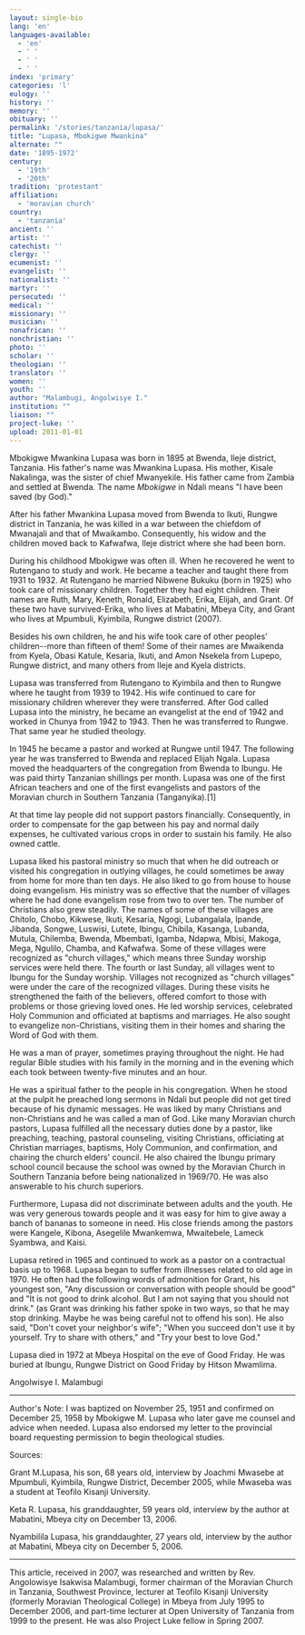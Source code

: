 ```yaml
---
layout: single-bio
lang: 'en'
languages-available:
  - 'en'
  - ' '
  - ' '
  - ' '
index: 'primary'
categories: 'l'
eulogy: ''
history: ''
memory: ''
obituary: ''
permalink: '/stories/tanzania/lupasa/'
title: "Lupasa, Mbokigwe Mwankina"
alternate: ""
date: '1895-1972'
century:
  - '19th'
  - '20th'
tradition: 'protestant'
affiliation:
  - 'moravian church'
country:
  - 'tanzania'
ancient: ''
artist: ''
catechist: ''
clergy: ''
ecumenist: ''
evangelist: ''
nationalist: ''
martyr: ''
persecuted: ''
medical: ''
missionary: ''
musician: ''
nonafrican: ''
nonchristian: ''
photo: ''
scholar: ''
theologian: ''
translator: ''
women: ''
youth: ''
author: "Malambugi, Angolwisye I."
institution: ""
liaison: ""
project-luke: ''
upload: 2011-01-01
---
```




Mbokigwe Mwankina Lupasa was born in 1895 at Bwenda, Ileje district, Tanzania. His father's name was Mwankina Lupasa. His mother, Kisale Nakalinga, was the sister of chief Mwanyekile. His father came from Zambia and settled at Bwenda. The name *Mbokigwe* in Ndali means "I have  been saved (by God)."

After his father Mwankina Lupasa moved from Bwenda to Ikuti, Rungwe district in Tanzania, he was killed in a war between the chiefdom of Mwanajali and that of Mwaikambo. Consequently, his widow and the children moved back to Kafwafwa, Ileje district where she had been born.

During his childhood Mbokigwe was often ill. When he recovered he went to Rutengano to study and work. He became a teacher and taught there from 1931 to 1932. At Rutengano he married Nibwene Bukuku (born in 1925) who took care of missionary children. Together they had eight children. Their names are Ruth, Mary, Keneth, Ronald, Elizabeth, Erika, Elijah, and Grant. Of these two have survived-Erika, who lives at Mabatini, Mbeya City, and Grant who lives at Mpumbuli, Kyimbila, Rungwe district (2007).

Besides his own children, he and his wife took care of other peoples' children--more than fifteen of them! Some of their names are Mwaikenda from Kyela, Obasi Katule, Kesaria, Ikuti, and Amon Nsekela from Lupepo, Rungwe district, and many others from Ileje and Kyela districts.

Lupasa was transferred from Rutengano to Kyimbila and then to Rungwe where he taught from 1939 to 1942. His wife continued to care for missionary children wherever they were transferred. After God called Lupasa into the ministry, he became an evangelist at the end of 1942 and worked in Chunya from 1942 to 1943. Then he was transferred to Rungwe. That same year he studied theology.

In 1945 he became a pastor and worked at Rungwe until 1947. The following year he was transferred to Bwenda and replaced Elijah Ngala. Lupasa moved the headquarters of  the congregation from Bwenda to Ibungu. He was paid thirty Tanzanian shillings per month. Lupasa was one of the first African teachers and one of the first evangelists and pastors of the Moravian church in Southern Tanzania (Tanganyika).[1]

At that time lay people did not support pastors financially. Consequently, in order to compensate for the gap between his pay and normal daily expenses, he cultivated various crops in order to sustain his family. He also owned cattle.

Lupasa liked his pastoral ministry so much that when he did outreach or visited his congregation in outlying villages, he could sometimes be away from home for more than ten days. He also liked to go from house to house doing evangelism. His ministry was so effective that the number of villages where he had done evangelism rose from two to over ten. The number of Christians also grew steadily. The names of some of these villages are Chitolo, Chobo, Kikwese, Ikuti, Kesaria, Ngogi, Lubangalala, Ipande, Jibanda, Songwe, Luswisi, Lutete, Ibingu, Chibila, Kasanga, Lubanda, Mutula, Chilemba, Bwenda, Mbembati, Igamba, Ndapwa, Mbisi, Makoga, Mega, Ngulilo, Chamba, and Kafwafwa. Some of these villages were recognized as "church villages," which means three Sunday worship services were held there. The fourth or last Sunday, all villages went to Ibungu for the Sunday worship. Villages not recognized as "church villages" were under the care of the recognized villages. During these visits he strengthened the faith of the believers, offered comfort to those with problems or those grieving loved ones. He led worship services, celebrated Holy Communion and officiated at baptisms and marriages. He also sought to evangelize non-Christians, visiting them in their homes and sharing the Word of God with them.

He was a man of prayer, sometimes praying throughout the night. He had regular Bible studies with his family in the morning and in the evening which each took between twenty-five minutes and an hour.

He was a spiritual father to the people in his congregation. When he stood at the pulpit he preached long sermons in Ndali but people did not get tired because of his dynamic messages.
He was liked by many Christians and non-Christians and he was called a man of God. Like many Moravian church pastors, Lupasa fulfilled all the necessary duties done by a pastor, like preaching, teaching, pastoral counseling, visiting Christians, officiating at Christian marriages, baptisms, Holy Communion, and confirmation, and chairing the church elders' council. He also chaired the Ibungu primary school council because the school was owned by the Moravian Church in Southern Tanzania before being nationalized in 1969/70. He was also answerable to his church superiors.

Furthermore, Lupasa did not discriminate between adults and the youth. He was very generous towards people and it was easy for him to give away a banch of bananas to someone in need. His close friends among the pastors were Kangele, Kibona, Asegelile Mwankemwa, Mwaitebele, Lameck Syambwa, and Kaisi.

Lupasa retired in 1965 and continued to work as a pastor on a contractual basis up to 1968.
Lupasa began to suffer from illnesses related to old age in 1970. He often had the following words of admonition for Grant, his youngest son, "Any discussion or conversation with people should be good" and "It is not good to drink alcohol. But I am not saying that you should not drink." (as Grant was drinking his father spoke in two ways, so that he may stop drinking. Maybe he was being careful not to offend his son). He also said, "Don't covet your neighbor's  wife"; "When you succeed don't use it by yourself. Try to share with others," and "Try your best to love God."

Lupasa  died in 1972 at Mbeya Hospital on the eve of Good Friday. He was buried at Ibungu, Rungwe District on Good Friday by Hitson Mwamlima.

Angolwisye I. Malambugi

---

Author's Note: I was baptized on November 25, 1951 and confirmed on December 25, 1958 by Mbokigwe M. Lupasa who later gave me counsel and advice when needed. Lupasa also endorsed my letter to the provincial board requesting permission to begin theological studies.

Sources:

Grant M.Lupasa, his son, 68 years old, interview by Joachmi Mwasebe at Mpumbuli, Kyimbila, Rungwe District, December 2005, while Mwaseba was a student at Teofilo Kisanji University.

Keta R. Lupasa, his granddaughter, 59 years old, interview by the author at Mabatini, Mbeya city on December 13, 2006.

Nyambilila Lupasa, his granddaughter, 27 years old, interview by the author at Mabatini, Mbeya city on December 5, 2006.

---

This article, received in 2007, was researched and written by Rev. Angolowisye Isakwisa Malambugi, former chairman of the Moravian Church in Tanzania, Southwest Province, lecturer at Teofilo Kisanji University (formerly Moravian Theological College) in Mbeya from July 1995 to December 2006, and part-time lecturer at Open University of Tanzania from 1999 to the present. He was also Project Luke fellow in Spring 2007.
